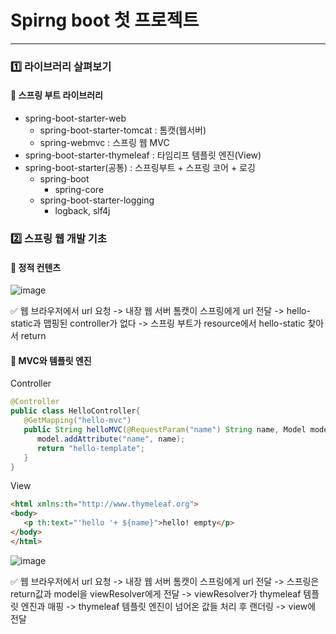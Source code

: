 # Spirng boot 첫 프로젝트
----------------
### 1️⃣ 라이브러리 살펴보기
#### 🔶 스프링 부트 라이브러리
 * spring-boot-starter-web
    * spring-boot-starter-tomcat : 톰캣(웹서버)
    * spring-webmvc : 스프링 웹 MVC
 * spring-boot-starter-thymeleaf : 타임리프 템플릿 엔진(View)
 * spring-boot-starter(공통) : 스프링부트 + 스프링 코어 + 로깅
    * spring-boot
      * spring-core
    * spring-boot-starter-logging
      * logback, slf4j
### 2️⃣ 스프링 웹 개발 기초
#### 🔶 정적 컨텐츠
![image](https://user-images.githubusercontent.com/46257667/103171993-914bfa00-4893-11eb-9d31-047c98f15161.png)

✅ 웹 브라우저에서 url 요청 -> 내장 웹 서버 톰캣이 스프링에게 url 전달 -> hello-static과 맵핑된 controller가 없다 -> 스프링 부트가 resource에서 hello-static 찾아서 return

#### 🔶 MVC와 템플릿 엔진
Controller
```java
@Controller
public class HelloController{
   @GetMapping("hello-mvc")
   public String helloMVC(@RequestParam("name") String name, Model model) {
      model.addAttribute("name", name);
      return "hello-template";
   }
}
```
View
```html
<html xmlns:th="http://www.thymeleaf.org">
<body>
   <p th:text="'hello '+ ${name}">hello! empty</p>
</body>
</html>  
```
![image](https://user-images.githubusercontent.com/46257667/103173536-0ec93780-489f-11eb-8257-4acf1a810869.png)

✅ 웹 브라우저에서 url 요청 -> 내장 웹 서버 톰캣이 스프링에게 url 전달 -> 스프링은 return값과 model을 viewResolver에게 전달 -> viewResolver가 thymeleaf 템플릿 엔진과 매핑 -> thymeleaf 템플릿 엔진이 넘어온 값들 처리 후 랜더링 -> view에 전달

